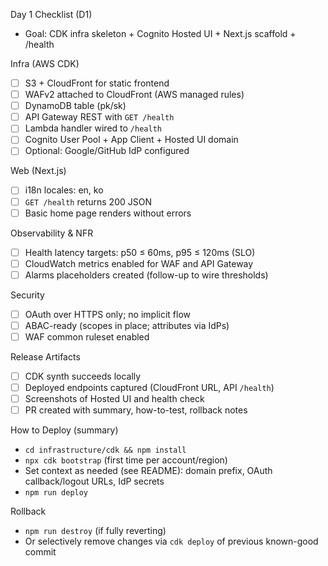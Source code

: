 Day 1 Checklist (D1)

- Goal: CDK infra skeleton + Cognito Hosted UI + Next.js scaffold + /health

Infra (AWS CDK)
- [ ] S3 + CloudFront for static frontend
- [ ] WAFv2 attached to CloudFront (AWS managed rules)
- [ ] DynamoDB table (pk/sk)
- [ ] API Gateway REST with `GET /health`
- [ ] Lambda handler wired to `/health`
- [ ] Cognito User Pool + App Client + Hosted UI domain
- [ ] Optional: Google/GitHub IdP configured

Web (Next.js)
- [ ] i18n locales: en, ko
- [ ] `GET /health` returns 200 JSON
- [ ] Basic home page renders without errors

Observability & NFR
- [ ] Health latency targets: p50 ≤ 60ms, p95 ≤ 120ms (SLO)
- [ ] CloudWatch metrics enabled for WAF and API Gateway
- [ ] Alarms placeholders created (follow-up to wire thresholds)

Security
- [ ] OAuth over HTTPS only; no implicit flow
- [ ] ABAC-ready (scopes in place; attributes via IdPs)
- [ ] WAF common ruleset enabled

Release Artifacts
- [ ] CDK synth succeeds locally
- [ ] Deployed endpoints captured (CloudFront URL, API `/health`)
- [ ] Screenshots of Hosted UI and health check
- [ ] PR created with summary, how-to-test, rollback notes

How to Deploy (summary)
- `cd infrastructure/cdk && npm install`
- `npx cdk bootstrap` (first time per account/region)
- Set context as needed (see README): domain prefix, OAuth callback/logout URLs, IdP secrets
- `npm run deploy`

Rollback
- `npm run destroy` (if fully reverting)
- Or selectively remove changes via `cdk deploy` of previous known-good commit

